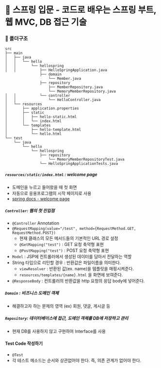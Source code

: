 # :cherry_blossom: 스프링 입문 - 코드로 배우는 스프링 부트, 웹 MVC, DB 접근 기술
### 📁 폴더구조
```
src
├── main
│   ├── java
│   │   └── hello
│   │       └── hellospring
│   │           ├── HelloSpringApplication.java
                ├── domain
                    └── Member.java
                ├── repository
                    ├── MemberRepository.java
                    └── MemoryMemberRepository.java
│   │           └── controller
│   │               └── HelloController.java
│   └── resources
│       ├── application.properties
│       ├── static
│       │   ├── hello-static.html
│       │   └── index.html
│       └── templates
│           ├── hello-template.html
│           └── hello.html
└── test
    └── java
        └── hello
            └── hellospring
                ├── repository
                    └── MemoryMemberRepositoryTest.java
                └── HelloSpringApplicationTests.java
```
##### ```resources/static/index.html``` : welcome page
+ 도메인을 누르고 들어왔을 때 첫 화면
+ 자동으로 응용프로그램의 시작 페이지로 사용
+ [spring docs - welcome page](https://docs.spring.io/spring-boot/docs/current/reference/html/web.html#web.servlet.spring-mvc.welcome-page)

##### ```Controller```: 웹의 첫 진입점
+ ```@Controller``` Annotation
+ ```@RequestMapping(value="/test", method={RequestMethod.GET, RequestMethod.POST})```
    + 현재 클래스의 모든 메서드들의 기본적인 URL 경로 설정
    + ```@GetMapping("test")``` : GET 요청 축약형 표현
    + ```@PostMapping("test")``` : POST 요청 축약형 표현
+ ```Model``` : JSP에 컨트롤러에서 생성된 데이터를 담아서 전달하는 역할
+ String 타입으로 리턴할 경우 : 반환값은 파일이름을 의미한다.
    + ```viewResolver``` : 반환된 값(ex. name)을 템플릿을 매핑시켜준다. 
    + ```resources/templates/{name}.html``` 을 화면에 보여준다.
+ ```@ResponseBody``` : 컨트롤러의 반환값을 http 요청의 응답 body에 넣어준다.

##### ```Domain``` : 비즈니스 도메인 객체
+ 해결하고자 하는 문제의 영역 (ex) 회원, 댓글, 게시글 등

##### ```Repository```: 데이터베이스에 접근, 도메인 객체를 DB에 저장하고 관리
+ 현재 DB를 사용하지 않고 구현하여 Interface를 사용

#### Test Code 작성하기
+ ```@Test```
+ 각 테스트 메소드는 순서와 상관없어야 한다. 즉, 의존 관계가 없어야 한다.
